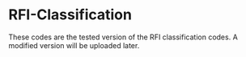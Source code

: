 # RFI-Classification
These codes are the tested version of the RFI classification codes. A modified version will be uploaded later.
